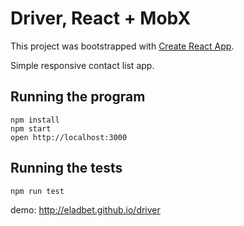 # Driver, React + MobX

This project was bootstrapped with [Create React App](https://github.com/facebook/create-react-app).

Simple responsive contact list app.

## Running the program

```
npm install
npm start
open http://localhost:3000
```

## Running the tests

```
npm run test
```

demo: http://eladbet.github.io/driver

